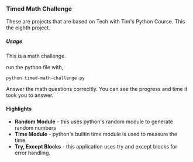 ### Timed Math Challenge

These are projects that are based on Tech with Tim's Python Course.
This the eighth project.

##### Usage

This is a math challenge.

run the python file with,

```
python timed-math-challenge.py
```
Answer the math questions correcltly.
You can see the progress and time it took you to answer.

#### Highlights

- **Random Module** - this uses python's random module to generate random numbers
- **Time Module** - python's builtin time module is used to measure the time.
- **Try, Except Blocks** - this application uses try and except blocks for error handling.
